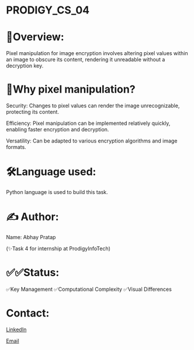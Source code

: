 # PRODIGY_CS_04
# 🚀Overview:
Pixel manipulation for image encryption involves altering pixel values within an image to obscure its content, rendering it unreadable without a decryption key.

# 🧐Why pixel manipulation?
Security: Changes to pixel values can render the image unrecognizable, protecting its content. 

Efficiency: Pixel manipulation can be implemented relatively quickly, enabling faster encryption and decryption. 

Versatility: Can be adapted to various encryption algorithms and image formats. 

# 🛠️Language used:
Python language is used to build this task.

# ✍️ Author:
Name: Abhay Pratap

(✨Task 4 for internship at ProdigyInfoTech)

# ✅✅Status:
✅Key Management
✅Computational Complexity
✅Visual Differences

# Contact:
[LinkedIn](https://www.linkedin.com/in/ap-saini-5aa231302/)

[Email](pratapabhay8256@gmail.com)

